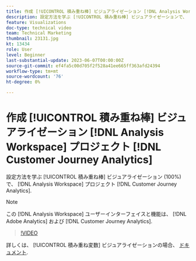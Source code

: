 ```yaml
---
title: 作成 [!UICONTROL 積み重ね棒] ビジュアライゼーション [!DNL Analysis Workspace] プロジェクト
description: 設定方法を学ぶ [!UICONTROL 積み重ね棒] ビジュアライゼーションで、 [!DNL Analysis Workspace] プロジェクト [!DNL Customer Journey Analytics].
feature: Visualizations
doc-type: technical video
team: Technical Marketing
thumbnail: 23131.jpg
kt: 13434
role: User
level: Beginner
last-substantial-update: 2023-06-07T00:00:00Z
source-git-commit: ef4fa5c00d705f2f528a41ee665ff363afd24394
workflow-type: tm+mt
source-wordcount: '76'
ht-degree: 0%

---
```


# 作成 [!UICONTROL 積み重ね棒] ビジュアライゼーション [!DNL Analysis Workspace] プロジェクト [!DNL Customer Journey Analytics]

設定方法を学ぶ [!UICONTROL 積み重ね棒] ビジュアライゼーション (100%) で、 [!DNL Analysis Workspace] プロジェクト [!DNL Customer Journey Analytics].

>[!NOTE]
>
>この [!DNL Analysis Workspace] ユーザーインターフェイスと機能は、 [!DNL Adobe Analytics] および [!DNL Customer Journey Analytics].

>[!VIDEO](https://video.tv.adobe.com/v/23131/?quality=12&learn=on)

詳しくは、 [!UICONTROL 積み重ね変数] ビジュアライゼーションの場合、 [ドキュメント](https://experienceleague.adobe.com/docs/analytics-platform/using/cja-workspace/visualizations/bar.html).

